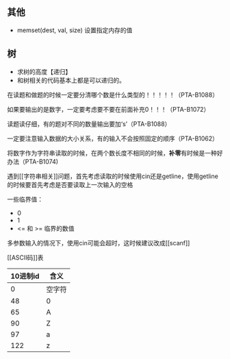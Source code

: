 ## 其他

- memset(dest, val, size) 设置指定内存的值

## 树

- 求树的高度【递归】
- 和树相关的代码基本上都是可以递归的。

在读题和做题的时候一定要分清哪个数是什么类型的！！！！！（PTA-B1088）

如果要输出的是数字，一定要考虑要不要在前面补充0！！！（PTA-B1072）

读题读仔细，有的题对不同的数量输出要加‘s’（PTA-B1088）

一定要注意输入数据的大小关系，有的输入不会按照固定的顺序（PTA-B1062）

将数字作为字符串读取的时候，在两个数长度不相同的时候，**补零**有时候是一种好办法（PTA-B1074)

遇到[[字符串相关]]问题，首先考虑读取的时候使用cin还是getline，使用getline的时候要首先考虑是否要读取上一次输入的空格

一些临界值：
- 0
- 1
- <= 和 >= 临界的数值

多参数输入的情况下，使用cin可能会超时，这时候建议改成[[scanf]]

[[ASCII码]]表 

|10进制id | 含义|
|-----|-----|
| 0 | 空字符 |
|48|0  |
| 65 | A|
| 90|Z|
|97|a|
|122|z|


